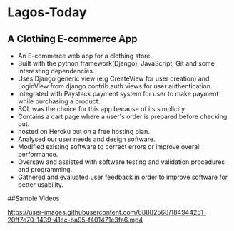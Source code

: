 # Lagos-Today

## A Clothing E-commerce App

- An E-commerce web app for a clothing store. 
- Built with the python framework(Django), JavaScript, Git and some interesting dependencies.
- Uses Django generic view (e.g CreateView for user creation) and LoginView from django.contrib.auth.views for user authentication.
- Integrated with Paystack payment system for user to make payment while purchasing a product. 
- SQL was the choice for this app because of its simplicity. 
- Contains a cart page where a user's order is prepared before checking out. 
- hosted on Heroku but on a free hosting plan.
- Analysed our user needs and design software. 
- Modified existing software to correct errors or improve overall performance. 
- Oversaw and assisted with software testing and validation procedures and programming. 
- Gathered and evaluated user feedback in order to improve software for better usability. 


##Sample Videos

https://user-images.githubusercontent.com/68882568/184944251-20ff7e70-1439-41ec-ba95-f401471e3fa6.mp4

